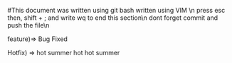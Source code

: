 #This document was written using git bash
 written using VIM \n
 press esc then, shift + ; and write wq to end this section\n
 dont forget commit and push the file\n
 
 
 feature)=> Bug Fixed


 Hotfix) => hot summer hot hot summer
